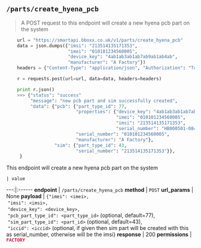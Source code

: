 ## `/parts/create_hyena_pcb`

> A POST request to this endpoint will create a new hyena pcb part on the system

```python
    url = "https://smartapi.bboxx.co.uk/v1/parts/create_hyena_pcb"
    data = json.dumps({"imsi": "213514135171353",
                       "imei": "010101234560005",
                       "device_key": "4ab1ab3ab1ab7ab9ab1ab4ab",
                       "manufacturer": "A Factory"})
    headers = {"Content-Type": "application/json", "Authorization": "Token token=" + A_VALID_TOKEN}

    r = requests.post(url=url, data=data, headers=headers)

    print r.json()
    >>> {"status": "success"
         "message": "new pcb part and sim successfully created",
         "data": {"pcb": {"part_type_id": 77,
                          "properties": {"device_key": "4ab1ab3ab1ab7ab9ab1ab4ab",
                                         "imei": "010101234560005",
                                         "imsi": "213514135171353",
                                         "serial_number": "HB000501-084032-G"},
                          "serial_number": "010101234560005",
                          "manufacturer": "A Factory"},
                  "sim": {"part_type_id": 43,
                          "serial_number": "213514135171353"}},
     }
```

This endpoint will create a new hyena pcb part on the system

    | value 
---:|:------
__endpoint__ | `/parts/create_hyena_pcb`
__method__ | `POST`
__url_params__ | None
__payload__ | `{"imei": <imei>,`<br>&nbsp;`"imsi": <imsi>,`<br>&nbsp;`"device_key": <device_key>,`<br>&nbsp;`"pcb_part_type_id": <part_type_id>` (optional, default=77),<br>&nbsp;`"sim_part_type_id": <part_id>` (optional, default=43),<br>&nbsp;`"iccid": <iccid>` (optional, if given then sim part will be created with this as serial_number, otherwise will be the imsi}
__response__ | 200
__permissions__ | <font color="Crimson">__`FACTORY`__</font>

